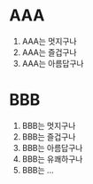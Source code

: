 # AAA

1. AAA는 멋지구나
1. AAA는 즐겁구나
1. AAA는 아름답구나

# BBB

1. BBB는 멋지구나
2. BBB는 즐겁구나
3. BBB는 아름답구나
3. BBB는 유쾌하구나
3. BBB는 ...
